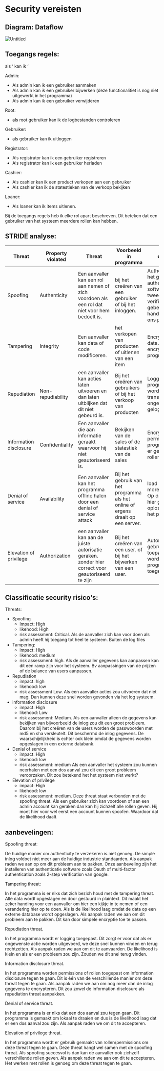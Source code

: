 # Security vereisten

## Diagram: Dataflow

![Untitled](https://user-images.githubusercontent.com/48216176/187092215-71bd5630-74c3-4ae0-9f38-92a8526d9f6c.png)


## Toegangs regels:

als ‘<rol> kan ik <een actie uitvoeren>’

Admin:

- Als admin kan ik een gebruiker aanmaken
- Als admin kan ik een gebruiker bijwerken (deze functionalitiet is nog niet uitgewerkt in het programma)
- Als admin kan ik een gebruiker verwijderen

Root:

- als root gebruiker kan ik de logbestanden controleren

Gebruiker:

- als gebruiker kan ik uitloggen

Registrator:

- Als registrator kan ik een gebruiker registreren
- Als registrator kan ik een gebruiker herladen

Cashier:

- Als cashier kan ik een product verkopen aan een gebruiker
- Als cashier kan ik de statestieken van de verkoop bekijken

Loaner:

- Als loaner kan ik items uitlenen.

Bij de toegangs regels heb ik elke rol apart beschreven. Dit beteken dat een gebruiker van het systeem meerdere rollen kan hebben. 

## STRIDE analyse:

| Threat | Property violated | Threat | Voorbeeld in programma | oplossing |
| --- | --- | --- | --- | --- |
| Spoofing | Authenticity | Een aanvaller kan een rol aan nemen of zich voordoen als een rol dat niet voor hem bedoelt is.  | bij het creëren van een gebruiker of bij het inloggen. | Authentication of het gebruik van authenticatie software (Oauth of twee staps verificatie. Dit gebeurd aan het hand van rollen in ons programma |
| Tampering | Integrity | Een aanvaller kan data of code modificeren. | het verkopen van producten of uitlenen van een item | Encryptie van data. Er is geen encryptie in het programma |
| Repudiation | Non-repudiability | een aanvaller kan acties laten uitvoeren en dan laten uitblijken dat dit niet gebeurd is. | Bij het creëren van gebruikers of bij het verkoop van producten | Logging. In het programma worden transacties en ongewenste acties gelogd |
| Information disclosure | Confidentiality | Een aanvaller die aan informatie geraakt waarvoor hij niet geautoriseerd is. | Bekijken van de sales of de statestiek van de sales | Encryption and permissions. In het programma word er gewerkt met rollen/permissions. |
| Denial of service | Availability | Een aanvaller kan het programma offline halen door een denial of service attack | Bij het gebruik van het programma als het online of ergens draait op een server. | load balancers or more availability. Op dit moment is hier geen oplossing voor in het programma |
| Elevation of privilege | Authorization | een aanvaller kan aan de juiste autorisatie geraken. zonder hier correct voor geautoriseerd te zijn | Bij het creëren van een user. of bij het bijwerken van een user. | Autorisatie en het gebruik van rollen toepassen. Dit word in ons programma toegepast. |

 

## **Classificatie security risico's:**

Threats: 

- Spoofing
    - Impact: High
    - likehood: High
    - risk assessment: Critical. Als de aanvaller zich kan voor doen als admin heeft hij toegang tot heel te systeem. Buiten de log files
- Tampering:
    - impact: High
    - likehood: medium
    - risk assessment: high. Als de aanvaller gegevens kan aanpassen kan dit een ramp zijn voor het systeem. Bv aanpassingen van de prijzen of de balance van users aanpassen.
- Repudiation
    - impact: high
    - likehood: low
    - risk assessment Low. Als een aanvaller acties zou uitvoeren dat niet mag. Dan kunnen deze snel worden gevonden via het log systeem.
- information disclosure
    - impact: High
    - likehood: Low
    - risk assessment: Medium. Als een aanvaller alleen de gegevens kan bekijken van bijvoorbeeld de inlog zou dit een groot probleem. Daarom bij het creëren van de users worden de passwoorden met md5 en sha versleutelt. Dit beschermd de inlog gegevens. De waarschijnlijkheid is echter ook klein omdat de gegevens worden opgeslagen in een externe databank.
- Denial of service
    - impact: High
    - likehood: low
    - risk assessment: medium Als een aanvaller het systeem zou kunnen neerhalen met een dos aanval zou dit een groot probleem veroorzaken. Dit zou betekend het het systeem niet werkt?
- Elevation of privilege
    - impact: High
    - likehood: low
    - risk assessment: medium. Deze threat staat verbonden met de spoofing threat. Als een gebruiker zich kan voordoen of aan een admin account kan geraken dan kan hij zichzelf alle rollen geven. Hij moet hier voor wel eerst een account kunnen spoofen. Waardoor dat de likelihood daalt.

## aanbevelingen:

Spoofing threat: 

De huidige manier om authenticity te verzekeren is niet genoeg. De simple inlog voldoet niet meer aan de huidige industrie standaarden. Als aanpak raden we aan op om dit probleem aan te pakken. Onze aanbeveling zijn het installeren van authenticatie software zoals Oauth of multi-factor authentication zoals 2-step verification van google.

Tampering threat:

In het programma is er niks dat zich bezich houd met de tampering threat. Alle data wordt opgeslagen en door gestuurd in plaintext. Dit maakt het zeker handing voor een aanvaller om hier een kijkje in te nemen of een verandering hier op te doen. Als is de likelihood laag omdat de data op een externe database wordt opgeslagen. Als aanpak raden we aan om dit probleem aan te pakken. Dit kan door simpele encryptie toe te passen.

Repudiation threat.

In het programma wordt er logging toegepast. Dit zorgt er voor dat als er ongewenste actie worden uitgevoerd, we deze snel kunnen vinden en terug rechtzetten. Als aanpak raden we aan om dit te aanvaarden. De likelihood is klein en als er een probleem zou zijn. Zouden we dit snel terug vinden.

Information disclosure threat.

In het programma worden permissions of rollen toegepast om information disclosure tegen te gaan. Dit is één van de verschillende manier om deze threat tegen te gaan. Als aanpak raden we aan om nog meer dan de inlog gegevens te encrypteren. Dit zou zowel de information disclosure als repudiation threat aanpakken.

Denial of service threat. 

In het programma is er niks dat een dos aanval zou tegen gaan. Dit programma is gemaakt om lokaal te draaien en dus is de likelihood laag dat er een dos aanval zou zijn. Als aanpak raden we om dit te accepteren.

Elevation of privilege threat. 

In het programma wordt er gebruik gemaakt van rollen/permissions om deze threat tegen te gaan. Deze threat hangt wel samen met de spoofing threat. Als spoofing succesvol is dan kan de aanvaller ook zichzelf verschillende rollen geven. Als aanpak raden we aan om dit te accepteren. Het werken met rollen is genoeg om deze threat tegen te gaan.
